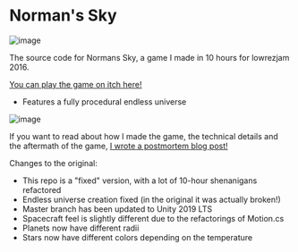 # Norman's Sky

![image](https://img.itch.zone/aW1hZ2UvNjI5MDUvMjgzODI5LmdpZg==/original/4eilX2.gif)

The source code for Normans Sky, a game I made in 10 hours for lowrezjam 2016.

[You can play the game on itch here!](https://nothke.itch.io/normans-sky)

* Features a fully procedural endless universe

![image](https://i.imgur.com/skC8t6n.gif)

If you want to read about how I made the game, the technical details and the aftermath of the game, [I wrote a postmortem blog post!](http://nothkedev.blogspot.com/2018/04/normans-sky-2-years-later-joke-made-in.html)

Changes to the original:
* This repo is a "fixed" version, with a lot of 10-hour shenanigans refactored
* Endless universe creation fixed (in the original it was actually broken!)
* Master branch has been updated to Unity 2019 LTS
* Spacecraft feel is slightly different due to the refactorings of Motion.cs
* Planets now have different radii
* Stars now have different colors depending on the temperature
